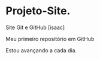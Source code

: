 # Projeto-Site.
 Site Git e GitHub [isaac]

Meu primeiro repositório em GitHub

Estou avançando a cada dia.
